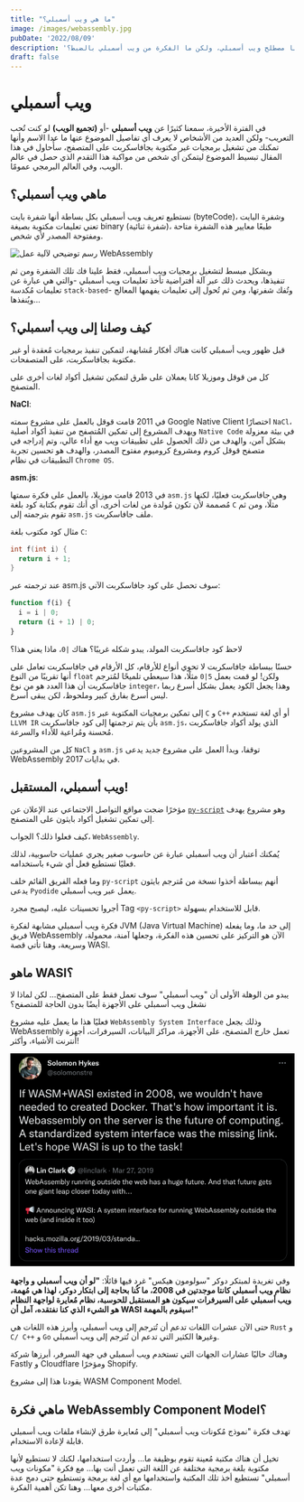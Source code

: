 ```yaml
---
title: "ما هي ويب أسمبلي؟"
image: /images/webassembly.jpg
pubDate: '2022/08/09'
description: 'لطالما سمعنا مصطلح ويب أسمبلي، ولكن ما الفكرة من ويب أسمبلي بالضبط؟'
draft: false
---
```


# ويب أسمبلي

في الفترة الأخيرة، سمعنا كثيرًا عن **ويب أسمبلي** -أو **(تجميع الويب)** لو كنت
تُحب التعريب- ولكن العديد من الأشخاص لا يعرف أي تفاصيل الموضوع عنها ما عدا الاسم
وأنها تمكنك من تشغيل برمجيات غير مكتوبة بجافاسكربت على المتصفح، سأُحاول في هذا
المقال تبسيط الموضوع ليتمكن أي شخص من مواكبة هذا التقدم الذي حصل في عالم الويب،
وفي العالم البرمجي عمومًا.

## ماهي ويب أسمبلي؟

نستطيع تعريف ويب أسمبلي بكل بساطة أنها شفرة بايت (byteCode)، وشفرة البايت تعني
تعليمات مكتوبة بصيغة binary (شفرة ثنائية)، طبعًا معايير هذه الشفرة متاحة ومفتوحة
المصدر لأي شخص.

![رسم توضيحي لآلية عمل WebAssembly](https://upload.wikimedia.org/wikipedia/commons/thumb/0/04/Wasm_diagram.svg/720px-Wasm_diagram.svg.png?20220802044713)

وبشكل مبسط لتشغيل برمجيات ويب أسمبلي، فقط علينا فك تلك الشفرة ومن ثم تنفيذها،
ويحدث ذلك عبر آلة أفتراضية تأخذ تعليمات ويب أسمبلي -والتي هي عبارة عن تعليمات
مُكدسة `stack-based`- وتُفك شفرتها، ومن ثم تُحول إلى تعليمات يفهمها المعالج
ويُنفذها...

## كيف وصلنا إلى ويب أسمبلي؟

قبل ظهور ويب أسمبلي كانت هناك أفكار مُشابهة، لتمكين تنفيذ برمجيات مُعقدة أو غير
مكتوبة بجافاسكربت، على المتصفحات.

كل من قوقل وموزيلا كانا يعملان على طرق لتمكين تشغيل أكواد لغات أخرى على المتصفح.

**NaCl**:

في 2011 قامت قوقل بالعمل على مشروع سمته Google Native Client اختصارًا `NaCl`،
ويهدف المشروع إلى تمكين المُتصفح من تنفيذ أكواد أصلية `Native Code` في بيئة
معزولة بشكل آمن، والهدف من ذلك الحصول على تطبيقات ويب مع أداء عالي، وتم إدراجه
في متصفح قوقل كروم ومشروع كروميوم مفتوح المصدر، والهدف هو تحسين تجربة التطبيقات
في نظام `Chrome OS`.

**asm.js**:

في 2013 قامت موزيلا، بالعمل على فكرة سمتها `asm.js` وهي جافاسكربت فعليًا، لكنها
مُصممة لأن تكون مُولدة من لغات أخرى، أي أنك تقوم بكتابة كود بلغة `C` مثلًا، ومن
ثم تقوم بترجمته إلى `asm.js` ملف جافاسكربت.

مثال كود مكتوب بلغة `C`:

```c
int f(int i) {
  return i + 1;
}
```

عند ترجمته عبر asm.js سوف تحصل على كود جافاسكربت الآتي:

```js
function f(i) {
  i = i | 0;
  return (i + 1) | 0;
}
```

لاحظ كود جافاسكربت المولد، يبدو شكله غريبًا؟ هناك `|0`، ماذا يعني هذا؟

حسنًا ببساطة جافاسكربت لا تحوي أنواع للأرقام، كل الأرقام في جافاسكربت تعامل على
أنها تقريبًا من النوع `float` ولكن! لو قمت بعمل `5|0` مثلًا، هذا سيعطي تلميحًا
لمُترجم جافاسكربت أن هذا العدد هو من نوع `integer`، وهذا يجعل الكود يعمل بشكل
أسرع ربما ليس أسرع بفارق كبير وملحوظ، لكن يبقى أسرع.

كان يهدف مشروع `asm.js` إلى تمكين برمجيات المكتوبة عبر `C` و `C++` أو أي لغة
تستخدم `LLVM IR` بأن يتم ترجمتها إلى كود جافاسكربت `asm.js`، الذي يولد أكواد جافاسكربت مُحسنة ومُراعية للأداء والسرعة.

كل من المشروعين `NaCl` و `asm.js` توقفا، وبدأ العمل على مشروع جديد يدعى
WebAssembly في بدايات 2017.

## ويب أسمبلي، المستقبل!

مؤخرًا ضجت مواقع التواصل الاجتماعي عند الإعلان عن
[`py-script`](https://pyscript.net/) وهو مشروع يهدف إلى تمكين تشغيل أكواد بايثون
على المتصفح.

كيف فعلوا ذلك؟ الجواب، `WebAssembly`.

يُمكنك أعتبار أن ويب أسمبلي عبارة عن حاسوب صغير يجري عمليات حاسوبية، لذلك فعليًا
تستطيع فعل أي شيء باستخدامه.

وما فعله الفريق القائم خلف `py-script` أنهم ببساطة أخذوا نسخة من مُترجم بايثون
يدعى `Pyodide` يعمل عبر ويب أسمبلي.

أجروا تحسينات عليه، ليصبح مجرد Tag `<py-script>` قابل للاستخدام بسهولة.

فكرة ويب أسمبلي مشابهة لفكرة JVM (Java Virtual Machine) إلى حد ما، وما يفعله
فريق WebAssembly الآن هو التركيز على تحسين هذه الفكرة، وجعلها آمنة، محمولة،
وسريعة، وهنا تأتي قصة WASI.

## ماهو WASI؟

يبدو من الوهلة الأولى أن "ويب أسمبلي" سوف تعمل فقط على المتصفح... لكن لماذا لا
نشغل ويب أسمبلي على الأجهزة أيضًا بدون الحاجة للمتصفح؟

فعليًا هذا ما يعمل عليه مشروع `WebAssembly System Interface` وذلك بجعل
WebAssembly تعمل خارج المتصفح، على الأجهزة، مراكز البيانات، السيرفرات، أجهزة
أنترنت الأشياء، وأكثر!

![تغريدة مُبتكر دوكر](/images/solomon_hykes_wasm.png)

وفي تغريدة لمبتكر دوكر "سولومون هيكس" غرد فيها قائلًا: **"لو أن ويب أسمبلي و
واجهة نظام ويب أسمبلي كانتا موجدتين في 2008، ما كُنا بحاجة إلى ابتكار دوكر، لهذا
هي مُهمة، ويب أسمبلي على السيرفرات سيكون هو المستقبل للحوسبة، نظام مُعايرة
لواجهة النظام هو الشيء الذي كنا نفتقده، آمل أن WASI سيقوم بالمهمة!"**

حتى الآن عشرات اللغات تدعم أن تُترجم إلى ويب أسمبلي، وأبرز هذه اللغات هي `Rust`
و `C/ C++` و `Go` وغيرها الكثير التي تدعم أن تُترجم إلى ويب أسمبلي.

وهناك حاليًا عشارات الجهات التي تستخدم ويب أسمبلي في جهة السرفر، أبرزها شركة Fastly و Cloudflare ومؤخرًا Shopify.

يقودنا هذا إلى مشروع WASM Component Model.

## ماهي فكرة WebAssembly Component Model؟

تهدف فكرة "نموذج مُكونات ويب أسمبلي" إلى مُعايرة طرق لإنشاء ملفات ويب أسمبلي قابلة لإعادة الاستخدام.

تخيل أن هناك مكتبة مُعينة تقوم بوظيفة ما... وأردت استخدامها، لكنك لا تستطيع لأنها مكتوبة بلغة برمجية مختلفة عن اللغة التي تعمل أنت بها... مع فكرة "مكونات ويب أسمبلي" تستطيع أخذ تلك المكتبة واستخدامها مع أي لغة برمجة وتستطيع حتى دمج عدة مكتبات أخرى معها... وهنا تكن أهمية الفكرة.